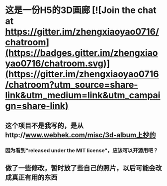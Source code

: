# 这是一份H5的3D画廊  [![Join the chat at https://gitter.im/zhengxiaoyao0716/chatroom](https://badges.gitter.im/zhengxiaoyao0716/chatroom.svg)](https://gitter.im/zhengxiaoyao0716/chatroom?utm_source=share-link&utm_medium=link&utm_campaign=share-link)
## 这个项目不是我写的，是从http://www.webhek.com/misc/3d-album上抄的
### 因为看到"released under the MIT license"，应该可以开源用吧？
## 做了一些修改，暂时放了些自己的照片，以后可能会改成真正有用的东西